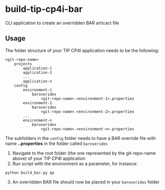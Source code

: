 # build-tip-cp4i-bar
CLI application to create an overridden BAR articact file

## Usage
The folder structure of your TIP CP4I application needs to be the following:
```
<git-repo-name>
    projects
        application-1
        application-2
        ...
        application-n
    config
        environment-1
            baroverides
                <git-repo-name>.<environment-1>.properties
        environment-2
            baroverides
                <git-repo-name>.<environment-2>.properties
        ...
        environment-n
            baroverides
                <git-repo-name>.<environment-n>.properties
```

The subfolders in the `config` folder needs to have a BAR override file with name **<git-repo-name>.<environment>.properties** in the folder called `baroverides`

1. Navigate to the root folder (the one represented by the git-repo-name above) of your TIP CP4I application
2. Run script with the environment as a parameter, for instance:
```
python build_bar.py qa
```
3. An overridden BAR file should now be placed in your `baroverides` folder
